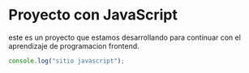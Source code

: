 # Proyecto con JavaScript
este es un proyecto que estamos desarrollando para continuar con el aprendizaje de programacion frontend.

```javascript
console.log("sitio javascript");
```